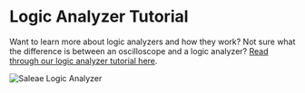 # Logic Analyzer Tutorial

Want to learn more about logic analyzers and how they work? Not sure what the difference is between an oscilloscope and a logic analyzer? [Read through our logic analyzer tutorial here](https://articles.saleae.com/logic-analyzers/what-is-a-logic-analyzer).

![Saleae Logic Analyzer](../.gitbook/assets/logicpro16.jpg)

